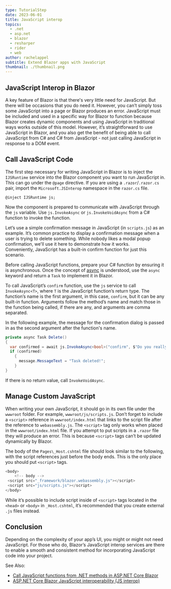 ```yaml
---
type: TutorialStep
date: 2023-06-01
title: JavaScript interop
topics:
  - .net
  - asp.net
  - blazor
  - resharper
  - rider
  - web
author: rachelappel
subtitle: Extend Blazor apps with JavaScript
thumbnail: ./thumbnail.png
---
```


## JavaScript Interop in Blazor

A key feature of Blazor is that there's very little need for JavaScript. But there will be occasions that you do need it. However, you can’t simply toss some JavaScript into a page or Blazor produces an error. JavaScript must be included and used in a specific way for Blazor to function because Blazor creates dynamic components and using JavaScript in traditional ways works outside of this model. However, it’s straightforward to use JavaScript in Blazor, and you also get the benefit of being able to call JavaScript from C# and C# from JavaScript - not just calling JavaScript in response to a DOM event.

## Call JavaScript Code

The first step necessary for writing JavaScript in Blazor is to inject the `IJSRuntime` service into the Blazor component you want to run JavaScript in. This can go under the `@page` directive. If you are using a `.razor`/`.razor.cs` pair, import the `Microsoft.JSInterop` namespace in the `razor.cs` file.

`@inject IJSRuntime js;`

Now the component is prepared to communicate with JavaScript through the `js` variable.
Use `js.InvokeAsync` or `js.InvokeVoidAsync` from a C# function to invoke the function.

Let’s use a simple confirmation message in JavaScript (in `scripts.js`) as an example.
It’s common practice to display a confirmation message when a user is trying to delete something.
While nobody likes a modal popup confirmation, we'll use it here to demonstrate how it works.  
Conveniently, JavaScript has a built-in confirm function for just this scenario.

Before calling JavaScript functions, prepare your C# function by ensuring it is asynchronous. Once the concept of [async](https://learn.microsoft.com/en-us/dotnet/csharp/asynchronous-programming/async-scenarios) is understood, use the `async` keyword and return a `Task` to implement it in Blazor.

To call JavaScript’s `confirm` function, use the `js` service to call `InvokeAsync<T>`, where `T` is the JavaScript function’s return type. The function’s name is the first argument, in this case, `confirm`, but it can be any built-in function. Arguments follow the method’s name and match those in the function being called, if there are any, and arguments are comma separated.

In the following example, the message for the confirmation dialog is passed in as the second argument after the function's name.

```cs
private async Task Delete()
{
  var confirmed = await js.InvokeAsync<bool>("confirm", $"Do you really want to delete {todo.Title}?");
  if (confirmed)
    {
      message.MessageText = "Task deleted!";
    }
}
```

If there is no return value, call `InvokeVoidAsync`.

## Manage Custom JavaScript

When writing your own JavaScript, it should go in its own file under the `wwwroot` folder. For example, `wwwroot/js/scripts.js`. Don’t forget to include a `<script>` reference in `wwwroot/index.html` that links to the script file after the reference to `webassembly.js`. The `<script>` tag only works when placed in the `wwwroot/index.html` file. If you attempt to put scripts in a `.razor` file they will produce an error. This is because `<script>` tags can’t be updated dynamically by Blazor.

The body of the `Pages\_Host.cshtml` file should look similar to the following, with the script references just before the body ends. This is the only place you should put `<script>` tags.

```cs
<body>
    <!-- body -->
 <script src="_framework/blazor.webassembly.js"></script>
 <script src="js/scripts.js"></script>
</body>
```

While it’s possible to include script inside of `<script>` tags located in the `<head>` or `<body>` in `_Host.cshtml`, it’s recommended that you create external `.js` files instead.

## Conclusion

Depending on the complexity of your app’s UI, you might or might not need JavaScript. For those who do, Blazor’s JavaScript interop services are there to enable a smooth and consistent method for incorporating JavaScript code into your project.

See Also:

- [Call JavaScript functions from .NET methods in ASP.NET Core Blazor](https://docs.microsoft.com/en-us/aspnet/core/blazor/javascript-interoperability/call-javascript-from-dotnet?view=aspnetcore-5.0)
- [ASP.NET Core Blazor JavaScript interoperability (JS interop)](https://docs.microsoft.com/en-us/aspnet/core/blazor/javascript-interoperability/?view=aspnetcore-5.0)
